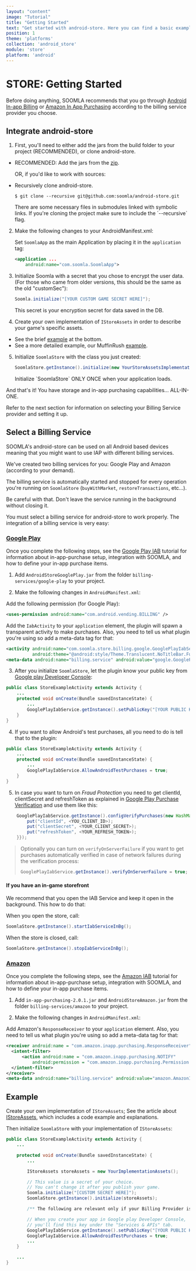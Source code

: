 ```yaml
---
layout: "content"
image: "Tutorial"
title: "Getting Started"
text: "Get started with android-store. Here you can find a basic example of initialization, economy framework integration, and links to downloads and IAP setup."
position: 1
theme: 'platforms'
collection: 'android_store'
module: 'store'
platform: 'android'
---
```


# STORE: Getting Started

Before doing anything, SOOMLA recommends that you go through [Android In-app Billing](http://developer.android.com/guide/google/play/billing/index.html) or [Amazon In App Purchasing](https://developer.amazon.com/public/apis/earn/in-app-purchasing) according to the billing service provider you choose.

## Integrate android-store

1. First, you'll need to either add the jars from the build folder to your project (RECOMMENDED), or clone android-store.

  - RECOMMENDED: Add the jars from the [zip](http://library.soom.la/fetch/android-store/latest?cf=knowledge%20base).

    OR, if you'd like to work with sources:

  - Recursively clone android-store.

    ```
    $ git clone --recursive git@github.com:soomla/android-store.git
    ```

    <div class="info-box">There are some necessary files in submodules linked with symbolic links. If you're cloning the project make sure to include the `--recursive` flag.</div>

2. Make the following changes to your AndroidManifest.xml:

    Set `SoomlaApp` as the main Application by placing it in the `application` tag:

    ``` xml
    <application ...
        android:name="com.soomla.SoomlaApp">
    ```

3. Initialize Soomla with a secret that you chose to encrypt the user data. (For those who came from older versions, this should be the same as the old "customSec"):

    ``` java
    Soomla.initialize("[YOUR CUSTOM GAME SECRET HERE]");
    ```

    <div class="info-box">This secret is your encryption secret for data saved in the DB.</div>

4. Create your own implementation of `IStoreAssets` in order to describe your game's specific assets.
  - See the brief [example](#example) at the bottom.
  - See a more detailed example, our MuffinRush [example](https://github.com/soomla/android-store/blob/master/SoomlaAndroidExample/src/com/soomla/example/MuffinRushAssets.java).

5. Initialize `SoomlaStore` with the class you just created:

    ``` java
    SoomlaStore.getInstance().initialize(new YourStoreAssetsImplementation());
    ```

    <div class="warning-box">Initialize `SoomlaStore` ONLY ONCE when your application loads.</div>

And that's it! You have storage and in-app purchasing capabilities... ALL-IN-ONE.

Refer to the next section for information on selecting your Billing Service provider and setting it up.

## Select a Billing Service

SOOMLA's android-store can be used on all Android based devices meaning that you might want to use IAP with different billing services.

We've created two billing services for you: Google Play and Amazon (according to your demand).

The billing service is automatically started and stopped for every operation you're running on `SoomlaStore` (`buyWithMarket`, `restoreTransactions`, etc...).

Be careful with that. Don't leave the service running in the background without closing it.

You must select a billing service for android-store to work properly. The integration of a billing service is very easy:

### [Google Play](https://github.com/soomla/android-store-google-play)

Once you complete the following steps, see the [Google Play IAB](/android/store/Store_GooglePlayIAB) tutorial for information about in-app-purchase setup, integration with SOOMLA, and how to define your in-app purchase items.

1. Add `AndroidStoreGooglePlay.jar` from the folder `billing-services/google-play` to your project.

2. Make the following changes in `AndroidManifest.xml`:

  Add the following permission (for Google Play):

  ``` xml
  <uses-permission android:name="com.android.vending.BILLING" />
  ```

  Add the `IabActivity` to your `application` element, the plugin will spawn a transparent activity to make purchases. Also, you need to tell us what plugin you're using so add a meta-data tag for that:

  ``` xml
  <activity android:name="com.soomla.store.billing.google.GooglePlayIabService$IabActivity"
            android:theme="@android:style/Theme.Translucent.NoTitleBar.Fullscreen"/>
  <meta-data android:name="billing.service" android:value="google.GooglePlayIabService" />
  ```

3. After you initialize `SoomlaStore`, let the plugin know your public key from [Google play Developer Console](https://play.google.com/apps/publish/):

  ``` java
  public class StoreExampleActivity extends Activity {
      ...
      protected void onCreate(Bundle savedInstanceState) {
          ...
          GooglePlayIabService.getInstance().setPublicKey("[YOUR PUBLIC KEY FROM GOOGLE PLAY]");
      }
  }
  ```

4. If you want to allow Android's test purchases, all you need to do is tell that to the plugin:

  ``` java
  public class StoreExampleActivity extends Activity {
      ...
      protected void onCreate(Bundle savedInstanceState) {
          ...
          GooglePlayIabService.AllowAndroidTestPurchases = true;
      }
  }
  ```

5. In case you want to turn on _Fraud Protection_ you need to get clientId, clientSecret and refreshToken as explained in [Google Play Purchase Verification](/android/store/Store_GooglePlayVerification) and use them like this:

  ``` java
      GooglePlayIabService.getInstance().configVerifyPurchases(new HashMap<String, Object>() {{
          put("clientId", <YOU_CLIENT_ID>);
          put("clientSecret", <YOUR_CLIENT_SECRET>);
          put("refreshToken", <YOUR_REFRESH_TOKEN>);
      }});
  ```

  >  Optionally you can turn on `verifyOnServerFailure` if you want to get purchases automatically verified in case of network failures during the verification process:
  >
  > ``` java
  > GooglePlayIabService.getInstance().verifyOnServerFailure = true;
  > ```

#### **If you have an in-game storefront**

We recommend that you open the IAB Service and keep it open in the background. This how to do that:

When you open the store, call:  
``` java
SoomlaStore.getInstance().startIabServiceInBg();
```

When the store is closed, call:  
``` java
SoomlaStore.getInstance().stopIabServiceInBg();
```

### [Amazon](https://github.com/soomla/android-store-amazon)

Once you complete the following steps, see the [Amazon IAB](/android/store/Store_AmazonIAB) tutorial for information about in-app-purchase setup, integration with SOOMLA, and how to define your in-app purchase items.

1. Add `in-app-purchasing-2.0.1.jar` and `AndroidStoreAmazon.jar` from the folder `billing-services/amazon` to your project.

2. Make the following changes in `AndroidManifest.xml`:

  Add Amazon's `ResponseReceiver` to your `application` element. Also, you need to tell us what plugin you're using so add a meta-data tag for that:

  ``` xml
  <receiver android:name = "com.amazon.inapp.purchasing.ResponseReceiver" >
    <intent-filter>
        <action android:name = "com.amazon.inapp.purchasing.NOTIFY"
            android:permission = "com.amazon.inapp.purchasing.Permission.NOTIFY" />
    </intent-filter>
  </receiver>
  <meta-data android:name="billing.service" android:value="amazon.AmazonIabService" />
  ```

## Example

Create your own implementation of `IStoreAssets`; See the article about [IStoreAssets](/android/store/Store_IStoreAssets), which includes a code example and explanations.

Then initialize `SoomlaStore` with your implementation of `IStoreAssets`:

``` java
public class StoreExampleActivity extends Activity {
    ...

    protected void onCreate(Bundle savedInstanceState) {
        ...

        IStoreAssets storeAssets = new YourImplementationAssets();

        // This value is a secret of your choice.
        // You can't change it after you publish your game.
        Soomla.initialize("[CUSTOM SECRET HERE]");
        SoomlaStore.getInstance().initialize(storeAssets);

        /** The following are relevant only if your Billing Provider is Google Play **/

        // When you create your app in Google play Developer Console,
        // you'll find this key under the "Services & APIs" tab.
        GooglePlayIabService.getInstance().setPublicKey("[YOUR PUBLIC KEY FROM THE MARKET]");
        GooglePlayIabService.AllowAndroidTestPurchases = true;
        ...
    }

    ...
}
```
